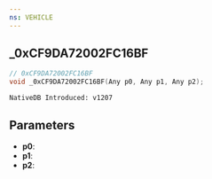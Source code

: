 ```yaml
---
ns: VEHICLE
---
```

## _0xCF9DA72002FC16BF

```c
// 0xCF9DA72002FC16BF
void _0xCF9DA72002FC16BF(Any p0, Any p1, Any p2);
```

```
NativeDB Introduced: v1207
```

## Parameters
* **p0**:
* **p1**:
* **p2**:
